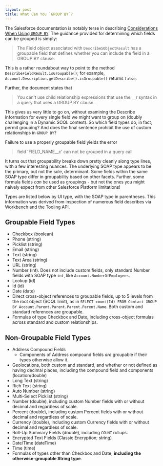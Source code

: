 ```yaml
---
layout: post
title: What Can You `GROUP BY`?
---
```


The Salesforce documentation is notably terse in describing [Considerations When Using `GROUP BY`](https://developer.salesforce.com/docs/atlas.en-us.soql_sosl.meta/soql_sosl/sforce_api_calls_soql_select_group_by_considerations.htm). The guidance provided for determining which fields can be grouped is simply:

> The Field object associated with `DescribeSObjectResult` has a groupable field that defines whether you can include the field in a GROUP BY clause.

This is a rather roundabout way to point to the method `DescribeFieldResult.isGroupable()`; for example, `Account.Description.getDescribe().isGroupable()` returns `false`.

Further, the document states that

> You can't use child relationship expressions that use the __r syntax in a query that uses a GROUP BY clause. 

This gives us very little to go on, without examining the Describe information for every single field we might want to group on (doubly challenging in a Dynamic SOQL context). So which field types do, in fact, permit grouping? And does the final sentence prohibit the use of custom relationships in `GROUP BY`?

Failure to use a properly groupable field yields the error

> field 'FIELD_NAME__c' can not be grouped in a query call

It turns out that groupability breaks down pretty cleanly along type lines, with a few interesting nuances. The underlying SOAP type appears to be the primary, but not the sole, determinant. Some fields within the same SOAP type differ in groupability based on other facets. Further, some formula fields *can* be used as groupings - but not the ones you might naively expect from other Salesforce Platform limitations!

Types are listed below by UI type, with the SOAP type in parentheses. This information was derived from inspection of numerous field describes via Workbench and the Tooling API.

## Groupable Field Types

- Checkbox (boolean)
- Phone (string)
- Picklist (string)
- Email (string)
- Text (string)
- Text Area (string)
- URL (string)
- Number (int). Does not include custom fields, only standard Number fields with SOAP type `int`, like `Account.NumberOfEmployees`.
- Lookup (id)
- Id (id)
- Date (date)
- Direct cross-object references to groupable fields, up to 5 levels from the root object (SOQL limit), as in `SELECT count(Id) FROM Contact GROUP BY Account.Parent.Parent.Parent.Parent.Name`. Both custom and standard references are groupable.
- Formulas of type Checkbox and Date, including cross-object formulas across standard and custom relationships.

## Non-Groupable Field Types
 - Address Compound Fields
   - Components of Address compound fields *are* groupable if their types otherwise allow it.
 - Geolocations, both custom and standard, and whether or not defined as having decimal places, including the compound field and components (location/double)
 - Long Text (string)
 - Rich Text (string)
 - Auto Number (string)
 - Multi-Select Picklist (string)
 - Number (double), including custom Number fields with or without decimal and regardless of scale.
 - Percent (double), including custom Percent fields with or without decimal and regardless of scale.
 - Currency (double), including custom Currency fields with or without decimal and regardless of scale.
 - Roll-Up Summary Fields (double), including `COUNT` rollups.
 - Encrypted Text Fields (Classic Encryption; string)
 - Date/Time (dateTime)
 - Time (time)
 - Formulas of types other than Checkbox and Date, **including the otherwise-groupable String type**.